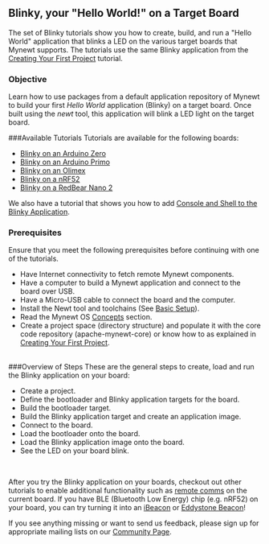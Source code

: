 ## Blinky, your "Hello World!" on a Target Board
The set of Blinky tutorials show you how to create, build, and run  a "Hello World" application that blinks a LED on the various target boards that Mynewt supports. The tutorials use the same Blinky application from the [Creating Your First Project](/os/get_started/project_create) tutorial.  

### Objective

Learn how to use packages from a default application repository of Mynewt to build your first *Hello World* application (Blinky) on a target board. Once built using the *newt* tool, this application will blink a LED light on the target board.

###Available Tutorials
Tutorials are available for the following boards:

* [Blinky on an Arduino Zero](/os/tutorials/arduino_zero.md)
* [Blinky on an Arduino Primo](/os/tutorials/blinky_primo.md)
* [Blinky on an Olimex](/os/tutorials/olimex.md)
* [Blinky on a nRF52](/os/tutorials/nRF52.md)
* [Blinky on a RedBear Nano 2](/os/tutorials/rbnano2.md)

We also have a tutorial that shows you how to add [Console and Shell to the Blinky Application](/os/tutorials/blinky_console.md).
<br>
### Prerequisites
Ensure that you meet the following prerequisites before continuing with one of the tutorials. 

* Have Internet connectivity to fetch remote Mynewt components.
* Have a computer to build a Mynewt application and connect to the board over USB.
* Have a Micro-USB cable to connect the board and the computer.
* Install the Newt tool and toolchains (See [Basic Setup](/os/get_started/get_started.md)).
* Read the Mynewt OS [Concepts](/os/get_started/vocabulary.md) section. 
* Create a project space (directory structure) and populate it with the core code repository (apache-mynewt-core) or know how to as explained in [Creating Your First Project](/os/get_started/project_create).
<br>
###Overview of Steps
These are the general steps to create, load and run the Blinky application on your board:

* Create a project.
* Define the bootloader and Blinky application targets for the board.
* Build the bootloader target.
* Build the Blinky application target and create an application image.
* Connect to the board.
* Load the bootloader onto the board.
* Load the Blinky application image onto the board.
* See the LED on your board blink.

<br>

After you try the Blinky application on your boards, checkout out other tutorials to enable additional functionality such as [remote comms](project-slinky.md) on the current board. If you have BLE (Bluetooth Low Energy) chip (e.g. nRF52) on your board, you can try turning it into an [iBeacon](ibeacon.md) or [Eddystone Beacon](eddystone.md)! 

If you see anything missing or want to send us feedback, please sign up for 
appropriate mailing lists on our [Community Page](../../community.md).
